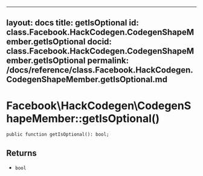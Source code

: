 
***

layout: docs
title: getIsOptional
id: class.Facebook.HackCodegen.CodegenShapeMember.getIsOptional
docid: class.Facebook.HackCodegen.CodegenShapeMember.getIsOptional
permalink: /docs/reference/class.Facebook.HackCodegen.CodegenShapeMember.getIsOptional.md
---







# Facebook\\HackCodegen\\CodegenShapeMember::getIsOptional()




``` Hack
public function getIsOptional(): bool;
```




## Returns




+ ` bool `